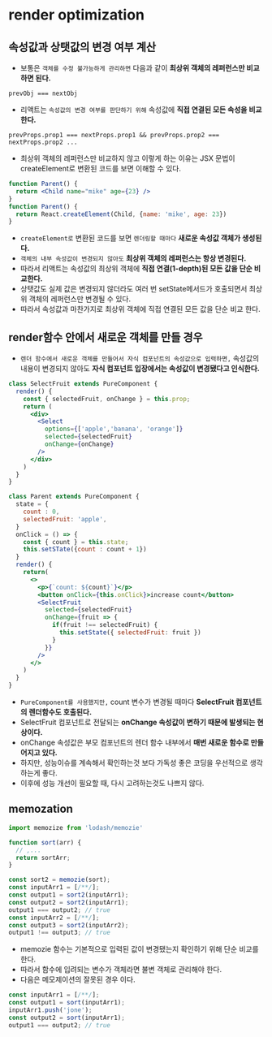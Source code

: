 # render optimization
 
## 속성값과 상탯값의 변경 여부 계산

- 보통은 `객체를 수정 불가능하게 관리하면` 다음과 같이 **최상위 객체의 레퍼런스만 비교하면 된다.**
```
prevObj === nextObj
```
- 리액트는 `속성값의 변경 여부를 판단하기 위해` 속성값에 **직접 연결된 모든 속성을 비교한다.**
```
prevProps.prop1 === nextProps.prop1 && prevProps.prop2 === nextProps.prop2 ...
```
- 최상위 객체의 레퍼런스만 비교하지 않고 이렇게 하는 이유는 JSX 문법이 createElement로 변환된 코드를 보면 이해할 수 있다.

```jsx
function Parent() {
  return <Child name="mike" age={23} />
}
function Parent() {
  return React.createElement(Child, {name: 'mike', age: 23})
}
```
- `createElement로` 변환된 코드를 보면 `렌더링할 때마다` **새로운 속성값 객체가 생성된다.**
- `객체의 내부 속성값이 변경되지 않아도` **최상위 객체의 레퍼런스는 항상 변경된다.**
- 따라서 리액트는 속성값의 최상위 객체에 **직접 연결(1-depth)된 모든 값을 단순 비교한다.**
- 상탯값도 실제 값은 변경되지 않더라도 여러 번 setState메서드가 호출되면서 최상위 객체의 레퍼런스만 변경될 수 있다. 
- 따라서 속성값과 마찬가지로 최상위 객체에 직접 연결된 모든 값을 단순 비교 한다.

## render함수 안에서 새로운 객체를 만들 경우

- `렌더 함수에서 새로운 객체를 만들어서 자식 컴포넌트의 속성값으로 입력하면,` 속성값의 내용이 변경되지 않아도 **자식 컴포넌트 입장에서는 속성값이 변경됐다고 인식한다.**
```jsx
class SelectFruit extends PureComponent {
  render() {
    const { selectedFruit, onChange } = this.prop;
    return (
      <div>
        <Select
          options={['apple','banana', 'orange']}
          selected={selectedFruit}
          onChange={onChange}
        />
      </div>
    )
  }
}

class Parent extends PureComponent {
  state = {
    count : 0,
    selectedFruit: 'apple',
  }
  onClick = () => {
    const { count } = this.state;
    this.setSTate({count : count + 1})
  }
  render() {
    return(
      <>
        <p>{`count: ${count}`}</p>
        <button onClick={this.onClick}>increase count</button>
        <SelectFruit
          selected={selectedFruit}
          onChange={fruit => {
            if(fruit !== selectedFruit) {
              this.setState({ selectedFruit: fruit })
            }
          }}
        />
      </>
    )
  }
}
```
- `PureComponent를 사용했지만,` count 변수가 변경될 때마다 **SelectFruit 컴포넌트의 렌더함수도 호출된다.**
- SelectFruit 컴포넌트로 전달되는 **onChange 속성값이 변하기 때문에 발생되는 현상이다.**
- onChange 속성값은 부모 컴포넌트의 렌더 함수 내부에서 **매번 새로운 함수로 만들어지고 있다.**
- 하지만, 성능이슈를 계속해서 확인하는것 보다 가독성 좋은 코딩을 우선적으로 생각하는게 좋다.
- 이후에 성능 개선이 필요할 때, 다시 고려하는것도 나쁘지 않다.

## memozation

```js
import memozize from 'lodash/memozie'

function sort(arr) {
  // ,...
  return sortArr;
}

const sort2 = memozie(sort);
const inputArr1 = [/**/];
const output1 = sort2(inputArr1);
const output2 = sort2(inputArr1);
output1 === output2; // true
const inputArr2 = [/**/];
const output3 = sort2(inputArr2);
output1 !== output3; // true
```

- memozie 함수는 기본적으로 입력된 값이 변경됐는지 확인하기 위해 단순 비교를 한다.
- 따라서 함수에 입려되는 변수가 객체라면 불변 객체로 관리해야 한다.
- 다음은 메모제이션의 잘못된 경우 이다.
```js
const inputArr1 = [/**/];
const output1 = sort(inputArr1);
inputArr1.push('jone');
const output2 = sort(inputArr1);
output1 === output2; // true
```